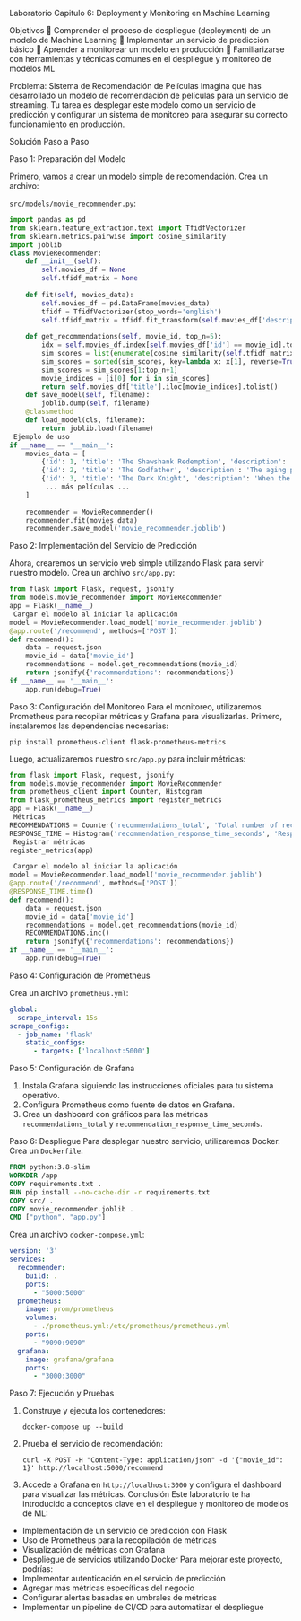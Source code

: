 Laboratorio Capitulo 6: Deployment y Monitoring en Machine Learning


 Objetivos
	Comprender el proceso de despliegue (deployment) de un modelo de Machine Learning
	Implementar un servicio de predicción básico
	Aprender a monitorear un modelo en producción
	Familiarizarse con herramientas y técnicas comunes en el despliegue y monitoreo de modelos ML

 Problema: 
Sistema de Recomendación de Películas
Imagina que has desarrollado un modelo de recomendación de películas para un servicio de streaming. Tu tarea es desplegar este modelo como un servicio de predicción y configurar un sistema de monitoreo para asegurar su correcto funcionamiento en producción.

Solución Paso a Paso

Paso 1: Preparación del Modelo

Primero, vamos a crear un modelo simple de recomendación. Crea un archivo:

`src/models/movie_recommender.py`:
```python
import pandas as pd
from sklearn.feature_extraction.text import TfidfVectorizer
from sklearn.metrics.pairwise import cosine_similarity
import joblib
class MovieRecommender:
    def __init__(self):
        self.movies_df = None
        self.tfidf_matrix = None
        
    def fit(self, movies_data):
        self.movies_df = pd.DataFrame(movies_data)
        tfidf = TfidfVectorizer(stop_words='english')
        self.tfidf_matrix = tfidf.fit_transform(self.movies_df['description'])
        
    def get_recommendations(self, movie_id, top_n=5):
        idx = self.movies_df.index[self.movies_df['id'] == movie_id].tolist()[0]
        sim_scores = list(enumerate(cosine_similarity(self.tfidf_matrix[idx], self.tfidf_matrix)[0]))
        sim_scores = sorted(sim_scores, key=lambda x: x[1], reverse=True)
        sim_scores = sim_scores[1:top_n+1]
        movie_indices = [i[0] for i in sim_scores]
        return self.movies_df['title'].iloc[movie_indices].tolist()
    def save_model(self, filename):
        joblib.dump(self, filename)
    @classmethod
    def load_model(cls, filename):
        return joblib.load(filename)
 Ejemplo de uso
if __name__ == "__main__":
    movies_data = [
        {'id': 1, 'title': 'The Shawshank Redemption', 'description': 'Two imprisoned men bond over a number of years...'},
        {'id': 2, 'title': 'The Godfather', 'description': 'The aging patriarch of an organized crime dynasty...'},
        {'id': 3, 'title': 'The Dark Knight', 'description': 'When the menace known as the Joker emerges from his mysterious past...'},
         ... más películas ...
    ]
    
    recommender = MovieRecommender()
    recommender.fit(movies_data)
    recommender.save_model('movie_recommender.joblib')
```
Paso 2: Implementación del Servicio de Predicción

Ahora, crearemos un servicio web simple utilizando Flask para servir nuestro modelo. Crea un archivo `src/app.py`:
```python
from flask import Flask, request, jsonify
from models.movie_recommender import MovieRecommender
app = Flask(__name__)
 Cargar el modelo al iniciar la aplicación
model = MovieRecommender.load_model('movie_recommender.joblib')
@app.route('/recommend', methods=['POST'])
def recommend():
    data = request.json
    movie_id = data['movie_id']
    recommendations = model.get_recommendations(movie_id)
    return jsonify({'recommendations': recommendations})
if __name__ == '__main__':
    app.run(debug=True)
```
Paso 3: Configuración del Monitoreo
Para el monitoreo, utilizaremos Prometheus para recopilar métricas y Grafana para visualizarlas. Primero, instalaremos las dependencias necesarias:
```
pip install prometheus-client flask-prometheus-metrics
```
Luego, actualizaremos nuestro `src/app.py` para incluir métricas:
```python
from flask import Flask, request, jsonify
from models.movie_recommender import MovieRecommender
from prometheus_client import Counter, Histogram
from flask_prometheus_metrics import register_metrics
app = Flask(__name__)
 Métricas
RECOMMENDATIONS = Counter('recommendations_total', 'Total number of recommendations made')
RESPONSE_TIME = Histogram('recommendation_response_time_seconds', 'Response time for recommendations')
 Registrar métricas
register_metrics(app)

 Cargar el modelo al iniciar la aplicación
model = MovieRecommender.load_model('movie_recommender.joblib')
@app.route('/recommend', methods=['POST'])
@RESPONSE_TIME.time()
def recommend():
    data = request.json
    movie_id = data['movie_id']
    recommendations = model.get_recommendations(movie_id)
    RECOMMENDATIONS.inc()
    return jsonify({'recommendations': recommendations})
if __name__ == '__main__':
    app.run(debug=True)
```
Paso 4: Configuración de Prometheus

Crea un archivo `prometheus.yml`:
```yaml
global:
  scrape_interval: 15s
scrape_configs:
  - job_name: 'flask'
    static_configs:
      - targets: ['localhost:5000']
```
Paso 5: Configuración de Grafana

1. Instala Grafana siguiendo las instrucciones oficiales para tu sistema operativo.
2. Configura Prometheus como fuente de datos en Grafana.
3. Crea un dashboard con gráficos para las métricas `recommendations_total` y `recommendation_response_time_seconds`.

Paso 6: Despliegue
Para desplegar nuestro servicio, utilizaremos Docker. Crea un `Dockerfile`:
```dockerfile
FROM python:3.8-slim
WORKDIR /app
COPY requirements.txt .
RUN pip install --no-cache-dir -r requirements.txt
COPY src/ .
COPY movie_recommender.joblib .
CMD ["python", "app.py"]
```
Crea un archivo `docker-compose.yml`:
```yaml
version: '3'
services:
  recommender:
    build: .
    ports:
      - "5000:5000"
  prometheus:
    image: prom/prometheus
    volumes:
      - ./prometheus.yml:/etc/prometheus/prometheus.yml
    ports:
      - "9090:9090"
  grafana:
    image: grafana/grafana
    ports:
      - "3000:3000"
```
 Paso 7: Ejecución y Pruebas

1. Construye y ejecuta los contenedores:
   ```
   docker-compose up --build
   ```
2. Prueba el servicio de recomendación:
   ```
   curl -X POST -H "Content-Type: application/json" -d '{"movie_id": 1}' http://localhost:5000/recommend
   ```
3. Accede a Grafana en `http://localhost:3000` y configura el dashboard para visualizar las métricas.
 Conclusión
Este laboratorio te ha introducido a conceptos clave en el despliegue y monitoreo de modelos de ML:
- Implementación de un servicio de predicción con Flask
- Uso de Prometheus para la recopilación de métricas
- Visualización de métricas con Grafana
- Despliegue de servicios utilizando Docker
Para mejorar este proyecto, podrías:
- Implementar autenticación en el servicio de predicción
- Agregar más métricas específicas del negocio
- Configurar alertas basadas en umbrales de métricas
- Implementar un pipeline de CI/CD para automatizar el despliegue

